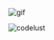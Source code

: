 ![gif](https://giffiles.alphacoders.com/822/8223.gif)

<p><img align="left" src="https://github-readme-stats.vercel.app/api/top-langs?username=codelust&show_icons=true&locale=en&layout=compact" alt="codelust" /></p>

<img src="" style="vertical-align:middle">


 




